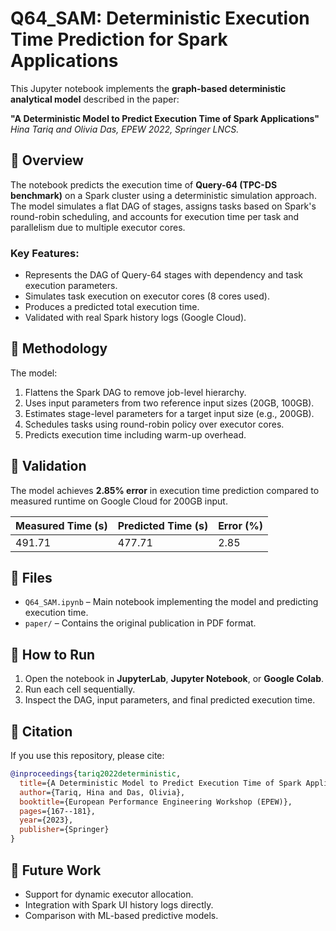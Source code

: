 # Q64_SAM: Deterministic Execution Time Prediction for Spark Applications

This Jupyter notebook implements the **graph-based deterministic analytical model** described in the paper:

**"A Deterministic Model to Predict Execution Time of Spark Applications"**  
*Hina Tariq and Olivia Das, EPEW 2022, Springer LNCS.*

## 📘 Overview

The notebook predicts the execution time of **Query-64 (TPC-DS benchmark)** on a Spark cluster using a deterministic simulation approach. The model simulates a flat DAG of stages, assigns tasks based on Spark's round-robin scheduling, and accounts for execution time per task and parallelism due to multiple executor cores.

### Key Features:
- Represents the DAG of Query-64 stages with dependency and task execution parameters.
- Simulates task execution on executor cores (8 cores used).
- Produces a predicted total execution time.
- Validated with real Spark history logs (Google Cloud).

## 🔬 Methodology

The model:
1. Flattens the Spark DAG to remove job-level hierarchy.
2. Uses input parameters from two reference input sizes (20GB, 100GB).
3. Estimates stage-level parameters for a target input size (e.g., 200GB).
4. Schedules tasks using round-robin policy over executor cores.
5. Predicts execution time including warm-up overhead.

## 🧪 Validation

The model achieves **2.85% error** in execution time prediction compared to measured runtime on Google Cloud for 200GB input.

| Measured Time (s) | Predicted Time (s) | Error (%) |
|-------------------|---------------------|-----------|
| 491.71            | 477.71              | 2.85      |

## 📂 Files

- `Q64_SAM.ipynb` – Main notebook implementing the model and predicting execution time.
- `paper/` – Contains the original publication in PDF format.

## 🚀 How to Run

1. Open the notebook in **JupyterLab**, **Jupyter Notebook**, or **Google Colab**.
2. Run each cell sequentially.
3. Inspect the DAG, input parameters, and final predicted execution time.

## 📝 Citation

If you use this repository, please cite:

```bibtex
@inproceedings{tariq2022deterministic,
  title={A Deterministic Model to Predict Execution Time of Spark Applications},
  author={Tariq, Hina and Das, Olivia},
  booktitle={European Performance Engineering Workshop (EPEW)},
  pages={167--181},
  year={2023},
  publisher={Springer}
}
```

## 🔧 Future Work

- Support for dynamic executor allocation.
- Integration with Spark UI history logs directly.
- Comparison with ML-based predictive models.
